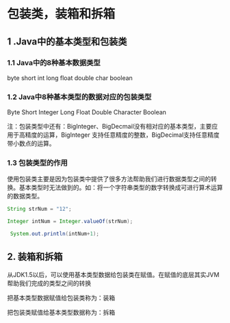 # 包装类，装箱和拆箱

## 1 .Java中的基本类型和包装类

### 1.1 Java中的8种基本数据类型

byte   short    int       long     float    double    char       boolean

### 1.2 Java中8种基本类型的数据对应的包装类型

Byte   Short    Integer   Long     Float    Double   Character   Boolean

注：包装类型中还有：BigInteger、BigDecmail没有相对应的基本类型，主要应用于高精度的运算，BigInteger 支持任意精度的整数，BigDecimal支持任意精度带小数点的运算。

### 1.3 包装类型的作用

使用包装类主要是因为包装类中提供了很多方法帮助我们进行数据类型之间的转换。基本类型时无法做到的。如：将一个字符串类型的数字转换成可进行算术运算的数据类型。

```java
String strNum = "12";

Integer intNum = Integer.valueOf(strNum);

 System.out.println(intNum+1);
```

## 2. 装箱和拆箱

从JDK1.5以后，可以使用基本类型数据给包装类在赋值。在赋值的底层其实JVM帮助我们完成的类型之间的转换

把基本类型数据赋值给包装类称为：装箱

把包装类赋值给基本类型数据称为：拆箱



